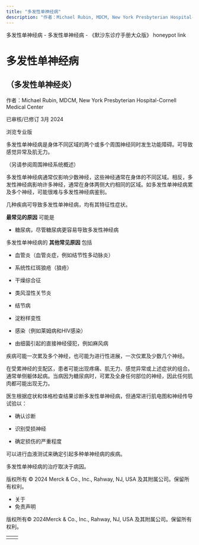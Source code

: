 ```yaml
---
title: "多发性单神经病"
description: "作者：Michael Rubin, MDCM, New York Presbyterian Hospital-Cornell Medical Center"
---
```


﻿多发性单神经病 \- 多发性单神经病 \- 《默沙东诊疗手册大众版》 honeypot link

# 多发性单神经病

## （多发性单神经炎）

作者：Michael Rubin, MDCM, New York Presbyterian Hospital-Cornell Medical Center

已审核/已修订 3月 2024

浏览专业版

多发性单神经病是身体不同区域的两个或多个周围神经同时发生功能障碍。可导致感觉异常及肌无力。

（另请参阅周围神经系统概述）

多发性单神经病通常仅影响少数神经，这些神经通常在身体的不同区域。相反，多发性神经病影响许多神经，通常在身体两侧大约相同的区域。如多发性单神经病累及多个神经，可能很难与多发性神经病鉴别。

几种疾病可导致多发性单神经病，均有其特征性症状。

**最常见的原因** 可能是

- 糖尿病，尽管糖尿病更容易导致多发性神经病


多发性单神经病的 **其他常见原因** 包括

- 血管炎（血管炎症，例如结节性多动脉炎）

- 系统性红斑狼疮（狼疮）

- 干燥综合征

- 类风湿性关节炎

- 结节病

- 淀粉样变性

- 感染（例如莱姆病和HIV感染）

- 由细菌引起的直接神经侵犯，例如麻风病


疾病可能一次累及多个神经，也可能为进行性进展，一次仅累及少数几个神经。

在受累神经的支配区，患者可能出现疼痛、肌无力、感觉异常或上述症状的组合。通常单侧躯体起病。当病因为糖尿病时，可累及全身任何部位的神经，因此任何肌肉都可能出现无力。

医生根据症状和体格检查结果诊断多发性单神经病，但通常进行肌电图和神经传导试验以：

- 确认诊断

- 识别受损神经

- 确定损伤的严重程度


可以进行血液测试来确定引起多种单神经病的疾病。

多发性单神经病的治疗取决于病因。



版权所有 © 2024
Merck & Co., Inc., Rahway, NJ, USA 及其附属公司。保留所有权利。

- 关于
- 免责声明

版权所有© 2024Merck & Co., Inc., Rahway, NJ, USA 及其附属公司。保留所有权利。

|     |     |
| --- | --- |
|  |  |